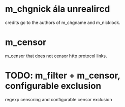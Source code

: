# m_chgnick ála unrealircd

credits go to the authors of m_chgname and m_nicklock.

# m_censor
m_censor that does not censor http protocol links.


# TODO: m_filter + m_censor, configurable exclusion
regexp censoring and configurable censor exclusion
